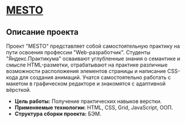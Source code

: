# [MESTO](https://volkovdev.github.io/mesto/)

## Описание проекта
Проект "MESTO" представляет собой самостоятельную практику на пути освоения профессии "Web-разработчик". Студенты "Яндекс.Практикума" осваивают углубленные знания о семантике и смысле HTML-разметки, отрабатывают на практике различные возможности расположения элементов страницы и написание CSS-кода для создания анимаций. 
Учатся самостоятельно работать с макетом в графическом редакторе и знакомятся с адаптивной вёрсткой.  

* **Цель работы:** Получение практических навыков верстки.
* **Применяемые технологии:** HTML, CSS, Grid, JavaScript, ООП.
* **Структура сборки проекта:** БЭМ.

